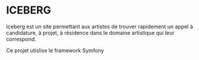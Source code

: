 ICEBERG
=======

Iceberg est un site permettant aux artistes de trouver rapidement un appel à candidature,
à projet, à résidence dans le domaine artistique qui leur correspond.


Ce projet utislise le framework Symfony